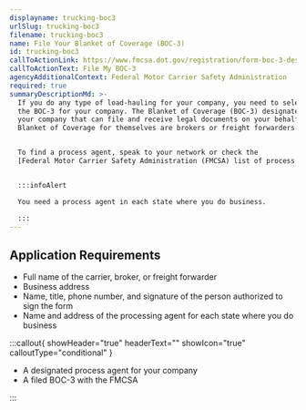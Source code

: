 ```yaml
---
displayname: trucking-boc3
urlSlug: trucking-boc3
filename: trucking-boc3
name: File Your Blanket of Coverage (BOC-3)
id: trucking-boc3
callToActionLink: https://www.fmcsa.dot.gov/registration/form-boc-3-designation-agents-service-process
callToActionText: File My BOC-3
agencyAdditionalContext: Federal Motor Carrier Safety Administration
required: true
summaryDescriptionMd: >-
  If you do any type of load-hauling for your company, you need to select a process agent and have them file
  the BOC-3 for your company. The Blanket of Coverage (BOC-3) designates a `process agent|process-agent` for
  your company that can file and receive legal documents on your behalf. The only companies who can file a
  Blanket of Coverage for themselves are brokers or freight forwarders.


  To find a process agent, speak to your network or check the
  [Federal Motor Carrier Safety Administration (FMCSA) list of process agent companies.](https://www.fmcsa.dot.gov/registration/process-agents)


  :::infoAlert

  You need a process agent in each state where you do business.

  :::
---
```


## Application Requirements

- Full name of the carrier, broker, or freight forwarder
- Business address
- Name, title, phone number, and signature of the person authorized to sign the form
- Name and address of the processing agent for each state where you do business

:::callout{ showHeader="true" headerText="" showIcon="true" calloutType="conditional" }

- A designated process agent for your company
- A filed BOC-3 with the FMCSA

:::
